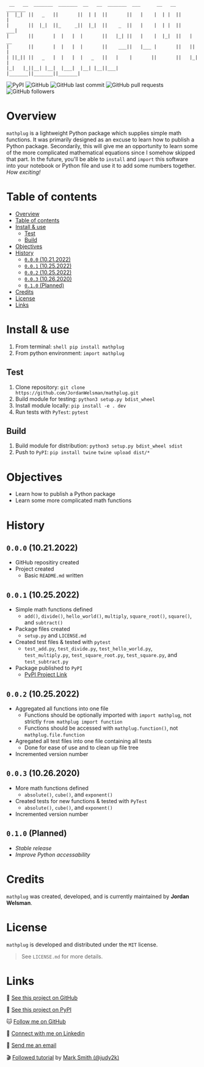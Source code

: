 ```ascii
 __   __  _______  _______  __   __  _______  ___      __   __  _______ 
|  |_|  ||   _   ||       ||  | |  ||       ||   |    |  | |  ||       |
|       ||  |_|  ||_     _||  |_|  ||    _  ||   |    |  | |  ||    ___|
|       ||       |  |   |  |       ||   |_| ||   |    |  |_|  ||   | __ 
|       ||       |  |   |  |       ||    ___||   |___ |       ||   ||  |
| ||_|| ||   _   |  |   |  |   _   ||   |    |       ||       ||   |_| |
|_|   |_||__| |__|  |___|  |__| |__||___|    |_______||_______||_______|
```

![PyPI](https://img.shields.io/pypi/v/mathplug)
![GitHub](https://img.shields.io/github/license/JordanWelsman/mathplug)
![GitHub last commit](https://img.shields.io/github/last-commit/JordanWelsman/mathplug)
![GitHub pull requests](https://img.shields.io/github/issues-pr/JordanWelsman/mathplug)
![GitHub followers](https://img.shields.io/github/followers/JordanWelsman?style=social)

# Overview

 `mathplug` is a lightweight Python package which supplies simple math functions. It was primarily designed as an excuse to learn how to publish a Python package. Secondarily, this will give me an opportunity to learn some of the more complicated mathematical equations since I somehow skipped that part. In the future, you'll be able to `install` and `import` this software into your notebook or Python file and use it to add some numbers together. _How exciting!_

# Table of contents

- [Overview](#overview)
- [Table of contents](#table-of-contents)
- [Install & use](#install--use)
  - [Test](#test)
  - [Build](#build)
- [Objectives](#objectives)
- [History](#history)
  - [`0.0.0` (10.21.2022)](#000-10212022)
  - [`0.0.1` (10.25.2022)](#001-10252022)
  - [`0.0.2` (10.25.2022)](#002-10252022)
  - [`0.0.3` (10.26.2020)](#003-10262020)
  - [`0.1.0` (Planned)](#010-planned)
- [Credits](#credits)
- [License](#license)
- [Links](#links)

# Install & use

1. From terminal:
`shell pip install mathplug`
2. From python environment:
`import mathplug`

## Test

1. Clone repository:
`git clone https://github.com/JordanWelsman/mathplug.git`
2. Build module for testing:
`python3 setup.py bdist_wheel`
3. Install module locally:
`pip install -e . dev`
4. Run tests with `PyTest`:
`pytest`

## Build

1. Build module for distribution:
`python3 setup.py bdist_wheel sdist`
2. Push to `PyPI`:
`pip install twine`
`twine upload dist/*`

# Objectives

- Learn how to publish a Python package
- Learn some more complicated math functions

# History

## `0.0.0` (10.21.2022)

- GitHub repositiry created
- Project created
  - Basic `README.md` written

## `0.0.1` (10.25.2022)

- Simple math functions defined
  - `add()`, `divide()`, `hello_world()`, `multiply`, `square_root()`, `square()`, and `subtract()`
- Package files created
  - `setup.py` and `LICENSE.md`
- Created test files & tested with `pytest`
  - `test_add.py`, `test_divide.py`, `test_hello_world.py`, `test_multiply.py`, `test_square_root.py`, `test_square.py`, and `test_subtract.py`
- Package published to `PyPI`
  - [PyPI Project Link](https://pypi.org/project/mathplug/)

## `0.0.2` (10.25.2022)

- Aggregated all functions into one file
  - Functions should be optionally imported with `import mathplug`, not strictly `from mathplug import function`
  - Functions should be accessed with `mathplug.function()`, not `mathplug.file.function`
- Agregated all test files into one file containing all tests
  - Done for ease of use and to clean up file tree
- Incremented version number

## `0.0.3` (10.26.2020)

- More math functions defined
  - `absolute()`, `cube()`, and `exponent()`
- Created tests for new functions & tested with `PyTest`
  - `absolute()`, `cube()`, and `exponent()`
- Incremented version number

## `0.1.0` (Planned)

- _Stable release_
- _Improve Python accessability_

# Credits

`mathplug` was created, developed, and is currently maintained by **Jordan Welsman**.

# License

`mathplug` is developed and distributed under the `MIT` license.
>See `LICENSE.md` for more details.

# Links

:file_folder: [See this project on GitHub](https://github.com/JordanWelsman/mathplug/)

:gift: [See this project on PyPI](https://pypi.org/project/mathplug/)

:cat: [Follow me on GitHub](https://github.com/JordanWelsman/)

:briefcase: [Connect with me on Linkedin](https://linkedin.com/in/JordanWelsman/)

:email: [Send me an email](mailto:jordan.welsman@outlook.com)

:clapper: [Followed tutorial](https://www.youtube.com/watch?v=GIF3LaRqgXo/) by [Mark Smith (@judy2k)](https://twitter.com/judy2k/)